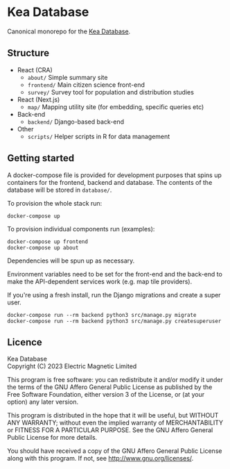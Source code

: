 Kea Database
============

Canonical monorepo for the [Kea Database](https://keadatabase.nz).

Structure
---------

* React (CRA)
  * `about/` Simple summary site
  * `frontend/` Main citizen science front-end
  * `survey/` Survey tool for population and distribution studies
* React (Next.js)
  * `map/` Mapping utility site (for embedding, specific queries etc)
* Back-end
  * `backend/` Django-based back-end
* Other
  * `scripts/` Helper scripts in R for data management

Getting started
---------------
A docker-compose file is provided for development purposes that spins up containers for the frontend, backend and database. The contents of the database will be stored in `database/`.

To provision the whole stack run:
```
docker-compose up
```

To provision individual components run (examples):
```
docker-compose up frontend
docker-compose up about
```

Dependencies will be spun up as necessary.

Environment variables need to be set for the front-end and the back-end to make the API-dependent services work (e.g. map tile providers).

If you're using a fresh install, run the Django migrations and create a super user.
```
docker-compose run --rm backend python3 src/manage.py migrate
docker-compose run --rm backend python3 src/manage.py createsuperuser
```

Licence
-------
Kea Database  
Copyright (C) 2023 Electric Magnetic Limited  

This program is free software: you can redistribute it and/or modify
it under the terms of the GNU Affero General Public License as published by
the Free Software Foundation, either version 3 of the License, or
(at your option) any later version.

This program is distributed in the hope that it will be useful,
but WITHOUT ANY WARRANTY; without even the implied warranty of
MERCHANTABILITY or FITNESS FOR A PARTICULAR PURPOSE.  See the
GNU Affero General Public License for more details.

You should have received a copy of the GNU Affero General Public License
along with this program.  If not, see <http://www.gnu.org/licenses/>.
